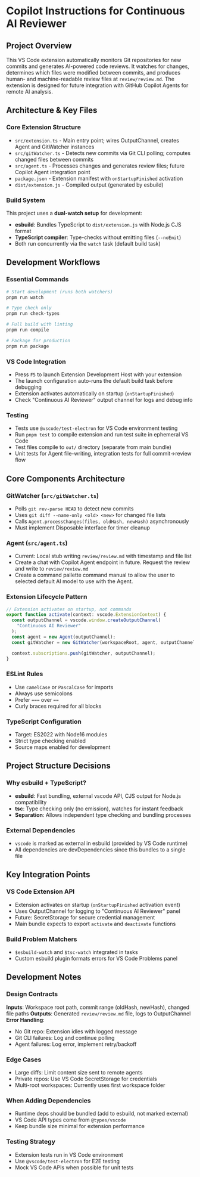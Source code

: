 # Copilot Instructions for Continuous AI Reviewer

## Project Overview

This VS Code extension automatically monitors Git repositories for new commits and generates AI-powered code reviews. It watches for changes, determines which files were modified between commits, and produces human- and machine-readable review files at `review/review.md`. The extension is designed for future integration with GitHub Copilot Agents for remote AI analysis.

## Architecture & Key Files

### Core Extension Structure

- `src/extension.ts` - Main entry point; wires OutputChannel, creates Agent and GitWatcher instances
- `src/gitWatcher.ts` - Detects new commits via Git CLI polling; computes changed files between commits
- `src/agent.ts` - Processes changes and generates review files; future Copilot Agent integration point
- `package.json` - Extension manifest with `onStartupFinished` activation
- `dist/extension.js` - Compiled output (generated by esbuild)

### Build System

This project uses a **dual-watch setup** for development:

- **esbuild**: Bundles TypeScript to `dist/extension.js` with Node.js CJS format
- **TypeScript compiler**: Type-checks without emitting files (`--noEmit`)
- Both run concurrently via the `watch` task (default build task)

## Development Workflows

### Essential Commands

```bash
# Start development (runs both watchers)
pnpm run watch

# Type check only
pnpm run check-types

# Full build with linting
pnpm run compile

# Package for production
pnpm run package
```

### VS Code Integration

- Press `F5` to launch Extension Development Host with your extension
- The launch configuration auto-runs the default build task before debugging
- Extension activates automatically on startup (`onStartupFinished`)
- Check "Continuous AI Reviewer" output channel for logs and debug info

### Testing

- Tests use `@vscode/test-electron` for VS Code environment testing
- Run `pnpm test` to compile extension and run test suite in ephemeral VS Code
- Test files compile to `out/` directory (separate from main bundle)
- Unit tests for Agent file-writing, integration tests for full commit→review flow

## Core Components Architecture

### GitWatcher (`src/gitWatcher.ts`)

- Polls `git rev-parse HEAD` to detect new commits
- Uses `git diff --name-only <old> <new>` for changed file lists
- Calls `Agent.processChanges(files, oldHash, newHash)` asynchronously
- Must implement Disposable interface for timer cleanup

### Agent (`src/agent.ts`)

- Current: Local stub writing `review/review.md` with timestamp and file list
- Create a chat with Copilot Agent endpoint in future. Request the review and write to `review/review.md`
- Create a command pallette command manual to allow the user to selected default AI model to use with the Agent.

### Extension Lifecycle Pattern

```typescript
// Extension activates on startup, not commands
export function activate(context: vscode.ExtensionContext) {
  const outputChannel = vscode.window.createOutputChannel(
    "Continuous AI Reviewer"
  );
  const agent = new Agent(outputChannel);
  const gitWatcher = new GitWatcher(workspaceRoot, agent, outputChannel);

  context.subscriptions.push(gitWatcher, outputChannel);
}
```

### ESLint Rules

- Use `camelCase` or `PascalCase` for imports
- Always use semicolons
- Prefer `===` over `==`
- Curly braces required for all blocks

### TypeScript Configuration

- Target: ES2022 with Node16 modules
- Strict type checking enabled
- Source maps enabled for development

## Project Structure Decisions

### Why esbuild + TypeScript?

- **esbuild**: Fast bundling, external vscode API, CJS output for Node.js compatibility
- **tsc**: Type checking only (no emission), watches for instant feedback
- **Separation**: Allows independent type checking and bundling processes

### External Dependencies

- `vscode` is marked as external in esbuild (provided by VS Code runtime)
- All dependencies are devDependencies since this bundles to a single file

## Key Integration Points

### VS Code Extension API

- Extension activates on startup (`onStartupFinished` activation event)
- Uses OutputChannel for logging to "Continuous AI Reviewer" panel
- Future: SecretStorage for secure credential management
- Main bundle expects to export `activate` and `deactivate` functions

### Build Problem Matchers

- `$esbuild-watch` and `$tsc-watch` integrated in tasks
- Custom esbuild plugin formats errors for VS Code Problems panel

## Development Notes

### Design Contracts

**Inputs**: Workspace root path, commit range (oldHash, newHash), changed file paths
**Outputs**: Generated `review/review.md` file, logs to OutputChannel
**Error Handling**:

- No Git repo: Extension idles with logged message
- Git CLI failures: Log and continue polling
- Agent failures: Log error, implement retry/backoff

### Edge Cases

- Large diffs: Limit content size sent to remote agents
- Private repos: Use VS Code SecretStorage for credentials
- Multi-root workspaces: Currently uses first workspace folder

### When Adding Dependencies

- Runtime deps should be bundled (add to esbuild, not marked external)
- VS Code API types come from `@types/vscode`
- Keep bundle size minimal for extension performance

### Testing Strategy

- Extension tests run in VS Code environment
- Use `@vscode/test-electron` for E2E testing
- Mock VS Code APIs when possible for unit tests
